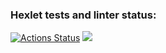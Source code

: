 ### Hexlet tests and linter status:
[![Actions Status](https://github.com/AlekseyIvanyukov/frontend-project-44/actions/workflows/hexlet-check.yml/badge.svg)](https://github.com/AlekseyIvanyukov/frontend-project-44/actions)
<a href="https://codeclimate.com/github/AlekseyIvanyukov/frontend-project-44/maintainability"><img src="https://api.codeclimate.com/v1/badges/463fbc2502d06ce17a3f/maintainability" /></a>
